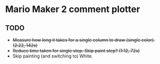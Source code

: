 # Mario Maker 2 comment plotter

## TODO
- ~~Measure how long it takes for a single column to draw (single color). (2:22, 142s)~~
- ~~Reduce time taken for single step. Skip paint step? (1:12, 72s)~~
- Skip painting (and switching to) White.
